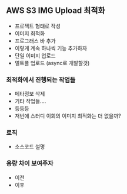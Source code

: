 ## AWS S3 IMG Upload 최적화
* 프로젝트 형태로 작성
* 이미지 최적화
* 프로그래스 바 추가
* 이렇게 계속 하나씩 기능 추가하자
* 단일 이미지 업로드
* 멀트플 업로드 (async로 개발할것)

### 최적화에서 진행되는 작업들

* 메타정보 삭제
* 기타 작업들....
* 등등등
* 저번에 스터디 이회의 이미지 최적화는 더 없을까?


### 로직

* 소스코드 설명

### 용량 차이 보여주자

* 이전
* 이후
